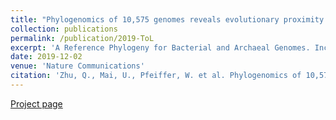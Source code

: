 ```yaml
---
title: "Phylogenomics of 10,575 genomes reveals evolutionary proximity between domains Bacteria and Archaea"
collection: publications
permalink: /publication/2019-ToL
excerpt: 'A Reference Phylogeny for Bacterial and Archaeal Genomes. Including 10,575 genomes of Bacteria and Archaea using 381 marker genes.'
date: 2019-12-02
venue: 'Nature Communications'
citation: 'Zhu, Q., Mai, U., Pfeiffer, W. et al. Phylogenomics of 10,575 genomes reveals evolutionary proximity between domains Bacteria and Archaea. Nat Commun 10, 5477 (2019). https://doi.org/10.1038/s41467-019-13443-4'
---
```


[Project page](https://biocore.github.io/wol/)
